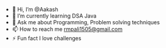 - 👋 Hi, I’m @Aakash 
- 🌱 I’m currently learning DSA Java
- 💬 Ask me about Programming, Problem solving techniques
- 📫 How to reach me rmpali1505@gmail.com
- ⚡ Fun fact I love challenges

<!---
Aakash-ak07/Aakash-ak07 is a ✨ special ✨ repository because its `README.md` (this file) appears on your GitHub profile.
You can click the Preview link to take a look at your changes.
--->
